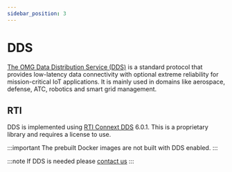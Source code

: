 ```yaml
---
sidebar_position: 3
---
```


# DDS

[The OMG Data Distribution Service (DDS)](https://www.dds-foundation.org/) is a standard protocol that provides
low-latency data connectivity with optional extreme reliability for
mission-critical IoT applications. It is mainly used in domains like aerospace,
defense, ATC, robotics and smart grid management.

## RTI

DDS is implemented using [RTI Connext DDS](https://www.rti.com/) 6.0.1. This is
a proprietary library and requires a license to use.

:::important
The prebuilt Docker images are not built with DDS enabled.
:::

:::note
If DDS is needed please [contact us](mailto:support@openenergysolutionsinc.com?Subject=Adapter)
:::
